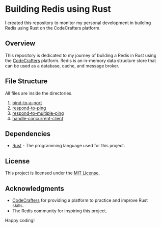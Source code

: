 # Building Redis using Rust 

I created this repository to monitor my personal development in building Redis using Rust on the CodeCrafters platform.

## Overview

This repository is dedicated to my journey of building a Redis in Rust using the [CodeCrafters](https://app.codecrafters.io/catalog) platform. Redis is an in-memory data structure store that can be used as a database, cache, and message broker.

## File Structure

All files are inside the directories.
  1. [bind-to-a-port](/bind-to-a-port/src/main.rs)
  2. [respond-to-ping](/respond-to-ping/src/main.rs)
  3. [respond-to-multiple-ping](/respond-to-multiple-ping/src/main.rs)
  4. [handle-concurrent-client](/handle-concurrent-client/src/main.rs)

## Dependencies

- [Rust](https://www.rust-lang.org/) - The programming language used for this project.

## License

This project is licensed under the [MIT License](/LICENSE).

## Acknowledgments

- [CodeCrafters](https://app.codecrafters.io/catalog) for providing a platform to practice and improve Rust skills.
- The Redis community for inspiring this project.

Happy coding!
